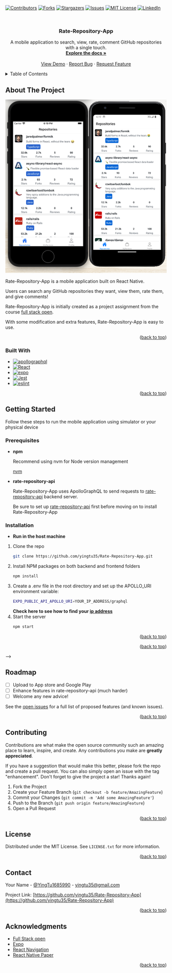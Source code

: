 <!-- Improved compatibility of back to top link: See: https://github.com/othneildrew/Best-README-Template/pull/73 -->
<a name="readme-top"></a>
<!--
*** Thanks for checking out the Best-README-Template. If you have a suggestion
*** that would make this better, please fork the repo and create a pull request
*** or simply open an issue with the tag "enhancement".
*** Don't forget to give the project a star!
*** Thanks again! Now go create something AMAZING! :D
-->



<!-- PROJECT SHIELDS -->
<!--
*** I'm using markdown "reference style" links for readability.
*** Reference links are enclosed in brackets [ ] instead of parentheses ( ).
*** See the bottom of this document for the declaration of the reference variables
*** for contributors-url, forks-url, etc. This is an optional, concise syntax you may use.
*** https://www.markdownguide.org/basic-syntax/#reference-style-links
-->
[![Contributors][contributors-shield]][contributors-url]
[![Forks][forks-shield]][forks-url]
[![Stargazers][stars-shield]][stars-url]
[![Issues][issues-shield]][issues-url]
[![MIT License][license-shield]][license-url]
[![LinkedIn][linkedin-shield]][linkedin-url]



<!-- PROJECT LOGO -->
<br />
<div align="center">
  <!-- <a href="https://github.com/yingtu35/Rate-Repository-App">
    <img src="assets/icon1.png" alt="Logo" width="300">
  </a> -->

<h3 align="center">Rate-Repository-App</h3>

  <p align="center">
    A mobile application to search, view, rate, comment GitHub repositories with a single touch.
    <br />
    <a href="https://github.com/yingtu35/Rate-Repository-App"><strong>Explore the docs »</strong></a>
    <br />
    <br />
    <a href="https://github.com/yingtu35/Rate-Repository-App">View Demo</a>
    ·
    <a href="https://github.com/yingtu35/Rate-Repository-App/issues">Report Bug</a>
    ·
    <a href="https://github.com/yingtu35/Rate-Repository-App/issues">Request Feature</a>
  </p>
</div>



<!-- TABLE OF CONTENTS -->
<details>
  <summary>Table of Contents</summary>
  <ol>
    <li>
      <a href="#about-the-project">About The Project</a>
      <ul>
        <li><a href="#built-with">Built With</a></li>
      </ul>
    </li>
    <li>
      <a href="#getting-started">Getting Started</a>
      <ul>
        <li><a href="#prerequisites">Prerequisites</a></li>
        <li><a href="#installation">Installation</a></li>
      </ul>
    </li>
    <!-- <li><a href="#usage">Usage</a></li> -->
    <li><a href="#roadmap">Roadmap</a></li>
    <li><a href="#contributing">Contributing</a></li>
    <li><a href="#license">License</a></li>
    <li><a href="#contact">Contact</a></li>
    <li><a href="#acknowledgments">Acknowledgments</a></li>
  </ol>
</details>



<!-- ABOUT THE PROJECT -->
## About The Project

[![Product Name Screen Shot][product-screenshot]](https://example.com)

Rate-Repository-App is a mobile application built on React Native.

Users can search any GitHub repositories they want, view them, rate them, and give comments!

Rate-Repository-App is initially created as a project assignment from the course [full stack open](https://fullstackopen.com/en/).

With some modification and extra features, Rate-Repository-App is easy to use.

<p align="right">(<a href="#readme-top">back to top</a>)</p>



### Built With

* [![apollographql][apollographql.com]][apollographql-url]
* [![React][React.js]][React-url]
* [![expo][expo.dev]][expo-url]
* [![Jest][jest.com]][jest-url]
* [![eslint][eslint.org]][eslint-url]

<p align="right">(<a href="#readme-top">back to top</a>)</p>



<!-- GETTING STARTED -->
## Getting Started

Follow these steps to run the mobile application using simulator or your physical device

### Prerequisites

* **npm**
  
  Recommend using nvm for Node version management

  [nvm][nvm-url]
* **rate-repository-api**
  
  Rate-Repository-App uses ApolloGraphQL to send requests to [rate-repository-api](https://github.com/fullstack-hy2020/rate-repository-api) backend server.
  
  Be sure to set up [rate-repository-api](https://github.com/fullstack-hy2020/rate-repository-api) first before moving on to install Rate-Repository-App

### Installation
* **Run in the host machine**
1. Clone the repo
   ```sh
   git clone https://github.com/yingtu35/Rate-Repository-App.git
   ```
2. Install NPM packages on both backend and frontend folders
   ```sh
   npm install
   ```
3. Create a .env file in the root directory and set up the APOLLO_URI environment variable:
   ```sh
   EXPO_PUBLIC_API_APOLLO_URI=YOUR_IP_ADDRESS/graphql
   ```
   **Check here to see how to find your [ip address](https://fullstackopen.com/en/part10/communicating_with_server#http-requests)**
4. Start the server
    ```sh
    npm start
    ```

<p align="right">(<a href="#readme-top">back to top</a>)</p>



<!-- USAGE EXAMPLES -->
<!-- ## Usage

Enjoy the short demo using ios simulator to see how Rate-Repository-App works.

[Demo][demo-url]
<!-- 
[![Rate-Repository-App demo](images/video%20thumbnail.png)](http://www.youtube.com/watch?v=MnJX33HtIVE "Rate-Repository-App demo") -->

<p align="right">(<a href="#readme-top">back to top</a>)</p> -->



<!-- ROADMAP -->
## Roadmap

- [ ] Upload to App store and Google Play
- [ ] Enhance features in rate-repository-api (much harder)
- [ ] Welcome any new advice!
    <!-- - [ ] Nested Feature -->

See the [open issues](https://github.com/yingtu35/Rate-Repository-App/issues) for a full list of proposed features (and known issues).

<p align="right">(<a href="#readme-top">back to top</a>)</p>



<!-- CONTRIBUTING -->
## Contributing

Contributions are what make the open source community such an amazing place to learn, inspire, and create. Any contributions you make are **greatly appreciated**.

If you have a suggestion that would make this better, please fork the repo and create a pull request. You can also simply open an issue with the tag "enhancement".
Don't forget to give the project a star! Thanks again!

1. Fork the Project
2. Create your Feature Branch (`git checkout -b feature/AmazingFeature`)
3. Commit your Changes (`git commit -m 'Add some AmazingFeature'`)
4. Push to the Branch (`git push origin feature/AmazingFeature`)
5. Open a Pull Request

<p align="right">(<a href="#readme-top">back to top</a>)</p>



<!-- LICENSE -->
## License

Distributed under the MIT License. See `LICENSE.txt` for more information.

<p align="right">(<a href="#readme-top">back to top</a>)</p>



<!-- CONTACT -->
## Contact

Your Name - [@YingTu1685990](https://twitter.com/YingTu1685990) - yingtu35@gmail.com

Project Link: [https://github.com/yingtu35/Rate-Repository-App](https://github.com/yingtu35/Rate-Repository-App)

<p align="right">(<a href="#readme-top">back to top</a>)</p>



<!-- ACKNOWLEDGMENTS -->
## Acknowledgments

* [Full Stack open](https://fullstackopen.com/en/)
* [Expo](https://expo.dev/)
* [React Navigation](https://reactnavigation.org/)
* [React Native Paper](https://reactnativepaper.com/)
<!-- * []()
* []() -->

<p align="right">(<a href="#readme-top">back to top</a>)</p>



<!-- MARKDOWN LINKS & IMAGES -->
<!-- https://www.markdownguide.org/basic-syntax/#reference-style-links -->
[contributors-shield]: https://img.shields.io/github/contributors/yingtu35/Rate-Repository-App.svg?style=for-the-badge
[contributors-url]: https://github.com/yingtu35/Rate-Repository-App/graphs/contributors
[forks-shield]: https://img.shields.io/github/forks/yingtu35/Rate-Repository-App.svg?style=for-the-badge
[forks-url]: https://github.com/yingtu35/Rate-Repository-App/network/members
[stars-shield]: https://img.shields.io/github/stars/yingtu35/Rate-Repository-App.svg?style=for-the-badge
[stars-url]: https://github.com/yingtu35/Rate-Repository-App/stargazers
[issues-shield]: https://img.shields.io/github/issues/yingtu35/Rate-Repository-App.svg?style=for-the-badge
[issues-url]: https://github.com/yingtu35/Rate-Repository-App/issues
[license-shield]: https://img.shields.io/github/license/yingtu35/Rate-Repository-App.svg?style=for-the-badge
[license-url]: https://github.com/yingtu35/Rate-Repository-App/blob/master/LICENSE.txt
[linkedin-shield]: https://img.shields.io/badge/-LinkedIn-black.svg?style=for-the-badge&logo=linkedin&colorB=0A66C2
[linkedin-url]: https://linkedin.com/in/yingtu
[product-screenshot]: assets/product.png
[React.js]: https://img.shields.io/badge/React-20232A?style=for-the-badge&logo=react&logoColor=61DAFB
[React-url]: https://reactjs.org/
[eslint.org]: https://img.shields.io/badge/eslint-4B32C3?style=for-the-badge&logo=eslint&logoColor=white
[eslint-url]: https://www.eslint.com/
[expo.dev]: https://img.shields.io/badge/expo-000020?style=for-the-badge&logo=expo&logoColor=white
[expo-url]: https://expojs.com/
[apollographql.com]: https://img.shields.io/badge/apollographql-311C87?style=for-the-badge&logo=apollographql&logoColor=white
[apollographql-url]: https://apollographql.com/
[nvm-url]: https://github.com/nvm-sh/nvm
[jest.com]: https://img.shields.io/badge/Jest-15C213?style=for-the-badge&logo=Jest&logoColor=C21325
[jest-url]: https://jestjs.io/
[demo-url]: https://youtu.be/7ITpYW81BAs
